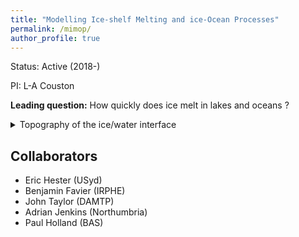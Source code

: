 ```yaml
---
title: "Modelling Ice-shelf Melting and ice-Ocean Processes"
permalink: /mimop/
author_profile: true
---
```


Status: Active (2018-)

PI: L-A Couston

**Leading question:** How quickly does ice melt in lakes and oceans ?

<details>
<summary>Topography of the ice/water interface</summary>
 + Is the ice/water interface naturally smooth or rough ?
 + How does interface topography change ice melting ?
</details>

## Collaborators
- Eric Hester (USyd)
- Benjamin Favier (IRPHE)
- John Taylor (DAMTP)
- Adrian Jenkins (Northumbria)
- Paul Holland (BAS)
